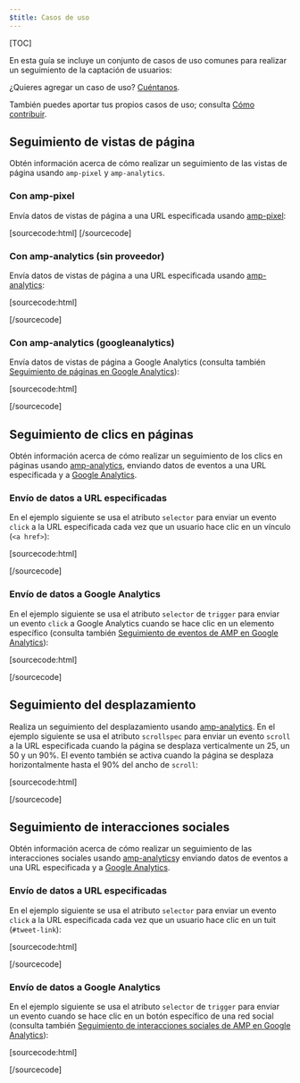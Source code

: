 ```yaml
---
$title: Casos de uso
---
```

[TOC]

En esta guía se incluye un conjunto de casos de uso comunes para realizar un seguimiento de la captación de usuarios:

¿Quieres agregar un caso de uso?
[Cuéntanos](https://github.com/ampproject/docs/issues/new).

También puedes aportar tus propios casos de uso;
consulta [Cómo contribuir](https://www.ampproject.org/docs/support/contribute.html).

## Seguimiento de vistas de página

Obtén información acerca de cómo realizar un seguimiento de las vistas de página usando `amp-pixel` y `amp-analytics`.

### Con amp-pixel

Envía datos de vistas de página a una URL especificada usando
[amp-pixel](/docs/reference/amp-pixel.html):

[sourcecode:html]
<amp-pixel src="https://foo.com/pixel?"></amp-pixel>
[/sourcecode]

### Con amp-analytics (sin proveedor)

Envía datos de vistas de página a una URL especificada usando
[amp-analytics](/docs/reference/extended/amp-analytics.html):

[sourcecode:html]
<amp-analytics>
<script type="application/json">
{
  "requests": {
    "pageview": "https://example.com/analytics?url=${canonicalUrl}&title=${title}&acct=${account}"
  },
  "vars": {
    "account": "ABC123"
  },
  "triggers": {
    "trackPageview": {
      "on": "visible",
      "request": "pageview"
    }
  }
}
</script>
</amp-analytics>
[/sourcecode]

### Con amp-analytics (googleanalytics)

Envía datos de vistas de página a Google Analytics
(consulta también [Seguimiento de páginas en Google Analytics](https://developers.google.com/analytics/devguides/collection/amp-analytics/#page_tracking)):

[sourcecode:html]
<amp-analytics type="googleanalytics" id="analytics1">
<script type="application/json">
{
  "vars": {
    "account": "UA-XXXXX-Y"  // Replace with your property ID.
  },
  "triggers": {
    "trackPageview": {  // Trigger names can be any string. trackPageview is not a required name.
      "on": "visible",
      "request": "pageview"
    }
  }
}
</script>
</amp-analytics>
[/sourcecode]

## Seguimiento de clics en páginas

Obtén información acerca de cómo realizar un seguimiento de los clics en páginas usando
[amp-analytics](/docs/reference/extended/amp-analytics.html),
enviando datos de eventos a una URL especificada y a
[Google Analytics](https://developers.google.com/analytics/devguides/collection/amp-analytics/).

### Envío de datos a URL especificadas

En el ejemplo siguiente se usa el atributo `selector` para enviar un evento `click`
a la URL especificada cada vez que un usuario hace clic en un vínculo (`<a href>`):

[sourcecode:html]
<amp-analytics>
<script type="application/json">
{
  "requests": {
    "event": "https://example.com/analytics?eid=${eventId}&elab=${eventLabel}&acct=${account}"
  },
  "vars": {
    "account": "ABC123"
  },
  "triggers": {
    "trackAnchorClicks": {
      "on": "click",
      "selector": "a",
      "request": "event",
      "vars": {
        "eventId": "42",
        "eventLabel": "clicked on a link"
      }
    }
  }
}
</script>
</amp-analytics>
[/sourcecode]

### Envío de datos a Google Analytics

En el ejemplo siguiente se usa el atributo `selector` de `trigger`
para enviar un evento `click` a Google Analytics cuando se hace clic en un elemento específico
(consulta también
[Seguimiento de eventos de AMP en Google Analytics](https://developers.google.com/analytics/devguides/collection/amp-analytics/#event_tracking)):

[sourcecode:html]
<amp-analytics type="googleanalytics" id="analytics3">
<script type="application/json">
{
  "vars": {
    "account": "UA-XXXXX-Y"  // Replace with your property ID.
  },
  "triggers": {
    "trackClickOnHeader" : {
      "on": "click",
      "selector": "#header",
      "request": "event",
      "vars": {
        "eventCategory": "ui-components",
        "eventAction": "header-click"
      }
    }
  }
}
</script>
</amp-analytics>
[/sourcecode]

## Seguimiento del desplazamiento

Realiza un seguimiento del desplazamiento usando [amp-analytics](/docs/reference/extended/amp-analytics.html).
En el ejemplo siguiente se usa el atributo `scrollspec` para enviar un evento `scroll`
a la URL especificada cuando la página se desplaza verticalmente un 25, un 50 y un 90%.
El evento también se activa cuando la página se desplaza horizontalmente
hasta el 90% del ancho de `scroll`:

[sourcecode:html]
<amp-analytics>
<script type="application/json">
{
  "requests": {
    "event": "https://example.com/analytics?eid=${eventId}&elab=${eventLabel}&acct=${account}"
  },
  "vars": {
    "account": "ABC123"
  },
  "triggers": {
    "scrollPings": {
      "on": "scroll",
      "scrollSpec": {
        "verticalBoundaries": [25, 50, 90],
        "horizontalBoundaries": [90]
      }
    }
  }
}
</script>
</amp-analytics>
[/sourcecode]

## Seguimiento de interacciones sociales

Obtén información acerca de cómo realizar un seguimiento de las interacciones sociales usando
[amp-analytics](/docs/reference/extended/amp-analytics.html)y
enviando datos de eventos a una URL especificada y a
[Google Analytics](https://developers.google.com/analytics/devguides/collection/amp-analytics/).

### Envío de datos a URL especificadas

En el ejemplo siguiente se usa el atributo `selector` para enviar un evento `click`
a la URL especificada cada vez que un usuario hace clic en un tuit (`#tweet-link`):

[sourcecode:html]
<amp-analytics>
<script type="application/json">
{
  "requests": {
    "event": "https://example.com/analytics?eid=${eventId}&elab=${eventLabel}&acct=${account}"
  },
  "vars": {
    "account": "ABC123"
  },
  "triggers": {
    "trackClickOnTwitterLink": {
      "on": "click",
      "selector": "#tweet-link",
      "request": "event",
      "vars": {
        "eventId": "43",
        "eventLabel": "clicked on a tweet link"
      }
    }
  }
}
</script>
</amp-analytics>
[/sourcecode]

### Envío de datos a Google Analytics

En el ejemplo siguiente se usa el atributo `selector` de `trigger`
para enviar un evento cuando se hace clic en un botón específico de una red social
(consulta también
[Seguimiento de interacciones sociales de AMP en Google Analytics](https://developers.google.com/analytics/devguides/collection/amp-analytics/#social_interactions)):

[sourcecode:html]
<amp-analytics type="googleanalytics" id="analytics4">
<script type="application/json">
{
  "vars": {
    "account": "UA-XXXXX-Y" // Replace with your property ID.
  },
  "triggers": {
    "trackClickOnTwitterLink" : {
      "on": "click",
      "selector": "#tweet-link",
      "request": "social",
      "vars": {
          "socialNetwork": "twitter",
          "socialAction": "tweet",
          "socialTarget": "https://www.examplepetstore.com"
      }
    }
  }
}
</script>
</amp-analytics>
[/sourcecode]
